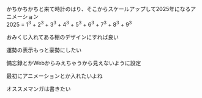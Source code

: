 かちかちかちと来て時計のはり、そこからスケールアップして2025年になるアニメーション<br>
2025 = 1<sup>3</sup> + 2<sup>3</sup> + 3<sup>3</sup> + 4<sup>3</sup> + 5<sup>3</sup> + 6<sup>3</sup> + 7<sup>3</sup> + 8<sup>3</sup> + 9<sup>3</sup></li><br>


おみくじ入れてある棚のデザインにすれば良い

運勢の表示もっと豪勢にしたい

備忘録とかWebからみえちゃうから見えないように設定

最初にアニメーションとか入れたいよね

オススメマンガは書きたい
